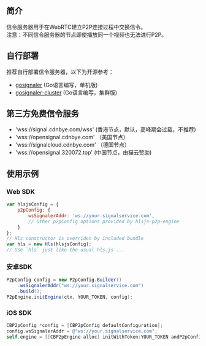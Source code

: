
## 简介
信令服务器用于在WebRTC建立P2P连接过程中交换信令。
<br>
注意：不同信令服务器的节点即使播放同一个视频也无法进行P2P。

## 自行部署
推荐自行部署信令服务器，以下为开源参考：
<!--
- [node-signaler](https://github.com/cdnbye/node-signaler) (nodejs版，推荐)
-->
- [gosignaler](https://github.com/cdnbye/gosignaler) (Go语言编写，单机版)
- [gosignaler-cluster](https://github.com/cdnbye/gosignaler-cluster) (Go语言编写，集群版)


## 第三方免费信令服务
- 'wss://signal.cdnbye.com/wss' (香港节点，默认，高峰期会过载，不推荐)
- 'wss://opensignal.cdnbye.com' （美国节点）
- 'wss://signalcloud.cdnbye.com' （德国节点）
- 'wss://opensignal.320072.top'  (中国节点，由猫云赞助)

## 使用示例

### Web SDK
```javascript
var hlsjsConfig = {
    p2pConfig: {
        wsSignalerAddr: 'ws://your.signalservice.com',
        // Other p2pConfig options provided by hlsjs-p2p-engine
    }
};
// Hls constructor is overriden by included bundle
var hls = new Hls(hlsjsConfig);
// Use `hls` just like the usual hls.js ...
```

### 安卓SDK
```java
P2pConfig config = new P2pConfig.Builder()
    .wsSignalerAddr("ws://your.signalservice.com")
    .build();
P2pEngine.initEngine(ctx, YOUR_TOKEN, config);
```

### iOS SDK
```objectivec
CBP2pConfig *config = [CBP2pConfig defaultConfiguration];
config.wsSignalerAddr = @"ws://your.signalservice.com";
self.engine = [[CBP2pEngine alloc] initWithToken:YOUR_TOKEN andP2pConfig:config];
```